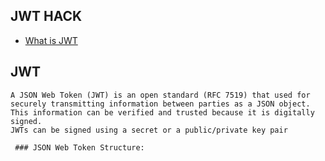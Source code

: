## JWT HACK

* [What is JWT](#JWT)



## JWT

```
A JSON Web Token (JWT) is an open standard (RFC 7519) that used for securely transmitting information between parties as a JSON object. 
This information can be verified and trusted because it is digitally signed.
JWTs can be signed using a secret or a public/private key pair

 ### JSON Web Token Structure:
````

